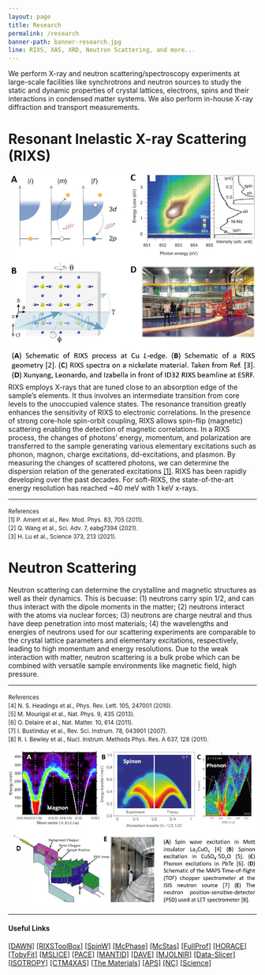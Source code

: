 ```yaml
---
layout: page
title: Research
permalink: /research
banner-path: banner-research.jpg
line: RIXS, XAS, XRD, Neutron Scattering, and more... 
---
```



<div class="research-introduction">
<p>
We perform X-ray and neutron scattering/spectroscopy experiments at large-scale facilities like synchrotrons and neutron sources to study the static and dynamic properties of crystal lattices, electrons, spins and their interactions in condensed matter systems. We also perform in-house X-ray diffraction and transport measurements.
</p>
</div>

<div class="medium-divider"></div>

<div class="research-wrapper"> 
    <h1>Resonant Inelastic X-ray Scattering (RIXS)</h1>
    <div class="research-tech-container">
        <div class="research-tech-pic">
        <img src="assets/web_pictures/research_rixs.jpg">
        </div>
        <div class="research-tech-info">
        RIXS employs X-rays that are tuned close to an absorption edge of the sample’s elements. It thus involves an intermediate transition from core levels to the unoccupied valence states. The resonance transition greatly enhances the sensitivity of RIXS to electronic correlations. In the presence of strong core-hole spin-orbit coupling, RIXS allows spin-flip (magnetic) scattering enabling the detection of magnetic correlations. In a RIXS process, the changes of photons’ energy, momentum, and polarization are transferred to the sample generating various elementary excitations such as phonon, magnon, charge excitations, dd-excitations, and plasmon. By measuring the changes of scattered photons, we can determine the dispersion relation of the generated excitations <a href="https://doi.org/10.1103/RevModPhys.83.705">[1]</a>. RIXS has been rapidly developing over the past decades. For soft-RIXS, the state-of-the-art energy resolution has reached ~40 meV with 1 keV x-rays.
        <hr>
        <p><small>References<br>
        [1] P. Ament et al., Rev. Mod. Phys. 83, 705 (2011).<br>
        [2] Q. Wang et al., Sci. Adv. 7, eabg7394 (2021).<br>
        [3] H. Lu et al., Science 373, 213 (2021).
        </small></p>
        </div>
    </div>
</div>
<div class="medium-divider"></div>
<div class="research-wrapper"> 
    <h1>Neutron Scattering</h1>
    <div class="research-tech-container-reverse">
        <div class="research-tech-info">
        Neutron scattering can determine the crystalline and magnetic structures as well as their dynamics. This is becuase: (1) neutrons carry spin 1/2, and can thus interact with the dipole moments in the matter; (2) neutrons interact with the atoms via nuclear forces; (3) neutrons are charge neutral and thus have deep penetration into most materials; (4) the wavelengths and energies of neutrons used for our scattering experiments are comparable to the crystal lattice parameters and elementary excitations, respectively, leading to high momentum and energy resolutions. Due to the weak interaction with matter, neutron scattering is a bulk probe which can be combined with versatile sample environments like magnetic field, high pressure.
        <hr>
        <p><small>References<br>
        [4] N. S. Headings et al., Phys. Rev. Lett. 105, 247001 (2010).<br>
        [5] M. Mourigal et al., Nat. Phys. 9, 435 (2013).<br>
        [6] O. Delaire et al., Nat. Matter. 10, 614 (2011).<br>
        [7] I. Bustinduy et al., Rev. Sci. Instrum. 78, 043901 (2007).<br>
        [8] R. I. Bewley et al., Nucl. Instrum. Methods Phys. Res. A 637, 128 (2011).
        </small></p>
        </div>
        <div class="research-tech-pic">
            <img src="assets/web_pictures/research_ns.jpg">
        </div>
    </div>
</div>

<div class="medium-divider"></div>
<hr>
<h4>Useful Links</h4>
<a class="teaching-link" href="https://dawnsci.org/" target="_blank">[DAWN]</a>
<a class="teaching-link" href="https://github.com/kkummer/RixsToolBox" target="_blank">[RIXSToolBox]</a>
<a class="teaching-link"  href="https://spinw.org/spinw" target="_blank">[SpinW]</a>
<a class="teaching-link" href="https://mcphase.github.io/webpage/" target="_blank">[McPhase]</a>
<a class="teaching-link" href="https://www.mcstas.org/" target="_blank">[McStas]</a>
<a class="teaching-link" href="https://www.ill.eu/sites/fullprof/" target="_blank">[FullProf]</a>
<a class="teaching-link" href="https://pace-neutrons.github.io/Horace/v3.6.3/" target="_blank">[HORACE]</a>
<a class="teaching-link" href="https://pace-neutrons.github.io/Horace/v3.6.3/manual/Tobyfit.html" target="_blank">[TobyFit]</a>
<a class="teaching-link" href="http://mslice.isis.rl.ac.uk/Main_Page" target="_blank">[MSLICE]</a>
<a class="teaching-link" href="https://www.isis.stfc.ac.uk/Pages/Proper-analysis-of-coherent-excitations.aspx" target="_blank">[PACE]</a>
<a class="teaching-link" href="https://archive.mantidproject.org/Main_Page" target="_blank">[MANTID]</a>
<a class="teaching-link" href="https://www.ncnr.nist.gov/dave/" target="_blank">[DAVE]</a>
<a class="teaching-link" href="https://mjolnir.readthedocs.io/en/latest/" target="_blank">[MJOLNIR]</a>
<a class="teaching-link" href="https://github.com/kuadrat/data-slicer" target="_blank">[Data-Slicer]</a>
<a class="teaching-link" href="https://iso.byu.edu/iso/isotropy.php" target="_blank">[ISOTROPY]</a>
<a class="teaching-link" href="https://anorg.chem.uu.nl/CTM4XAS/" target="_blank">[CTM4XAS]</a>
<a class="teaching-link" href="https://next-gen.materialsproject.org/" target="_blank">[The Materials]</a>
<a class="teaching-link" href="https://authors.aps.org/Submissions/login/new" target="_blank">[APS]</a>
<a class="teaching-link" href="https://mts-ncomms.nature.com/cgi-bin/main.plex" target="_blank">[NC]</a>
<a class="teaching-link" href="https://cts.sciencemag.org/scc/#/login" target="_blank">[Science]</a>